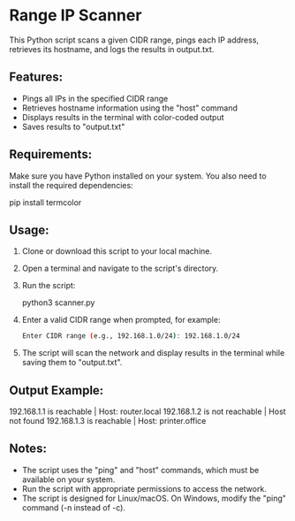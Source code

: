 Range IP Scanner
==============

This Python script scans a given CIDR range, pings each IP address, retrieves its hostname, 
and logs the results in output.txt.

Features:
---------
- Pings all IPs in the specified CIDR range
- Retrieves hostname information using the "host" command
- Displays results in the terminal with color-coded output
- Saves results to "output.txt"

Requirements:
-------------
Make sure you have Python installed on your system. You also need to install the required dependencies:

pip install termcolor

Usage:
------
1. Clone or download this script to your local machine.
2. Open a terminal and navigate to the script's directory.
3. Run the script:

   python3 scanner.py

4. Enter a valid CIDR range when prompted, for example:
   ```bash
   Enter CIDR range (e.g., 192.168.1.0/24): 192.168.1.0/24

6. The script will scan the network and display results in the terminal while saving them to "output.txt".

Output Example:
---------------
192.168.1.1 is reachable | Host: router.local
192.168.1.2 is not reachable | Host not found
192.168.1.3 is reachable | Host: printer.office

Notes:
------
- The script uses the "ping" and "host" commands, which must be available on your system.
- Run the script with appropriate permissions to access the network.
- The script is designed for Linux/macOS. On Windows, modify the "ping" command (-n instead of -c).
